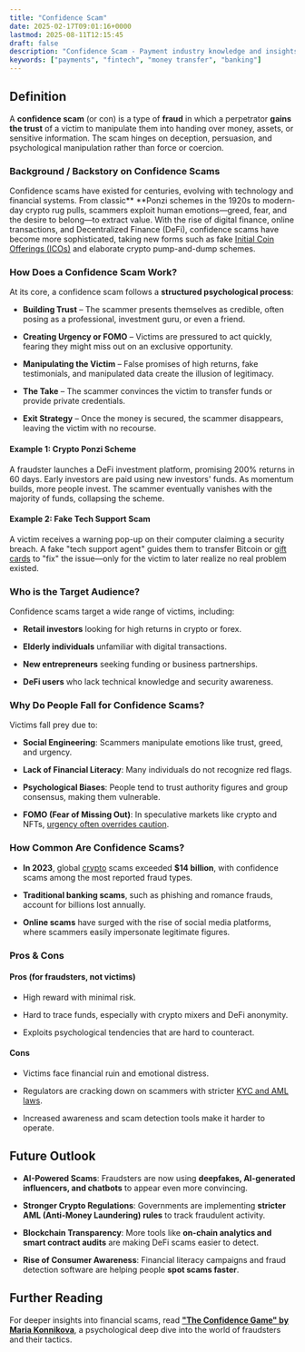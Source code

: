 ```yaml
---
title: "Confidence Scam"
date: 2025-02-17T09:01:16+0000
lastmod: 2025-08-11T12:15:45
draft: false
description: "Confidence Scam - Payment industry knowledge and insights"
keywords: ["payments", "fintech", "money transfer", "banking"]
---
```


## Definition

A **confidence scam** (or con) is a type of **fraud** in which a perpetrator **gains the trust** of a victim to manipulate them into handing over money, assets, or sensitive information. The scam hinges on deception, persuasion, and psychological manipulation rather than force or coercion.

### Background / Backstory on Confidence Scams

Confidence scams have existed for centuries, evolving with technology and financial systems. From classic** **Ponzi schemes in the 1920s to modern-day crypto rug pulls, scammers exploit human emotions—greed, fear, and the desire to belong—to extract value. With the rise of digital finance, online transactions, and Decentralized Finance (DeFi), confidence scams have become more sophisticated, taking new forms such as fake [Initial Coin Offerings (ICOs)](https://faisalkhanllc.xyz/resources/payments-wiki/i/initial-coin-offering-ico/) and elaborate crypto pump-and-dump schemes.

### How Does a Confidence Scam Work?

At its core, a confidence scam follows a **structured psychological process**:

- **Building Trust** – The scammer presents themselves as credible, often posing as a professional, investment guru, or even a friend.

- **Creating Urgency or FOMO** – Victims are pressured to act quickly, fearing they might miss out on an exclusive opportunity.

- **Manipulating the Victim** – False promises of high returns, fake testimonials, and manipulated data create the illusion of legitimacy.

- **The Take** – The scammer convinces the victim to transfer funds or provide private credentials.

- **Exit Strategy** – Once the money is secured, the scammer disappears, leaving the victim with no recourse.

#### Example 1: Crypto Ponzi Scheme

A fraudster launches a DeFi investment platform, promising 200% returns in 60 days. Early investors are paid using new investors' funds. As momentum builds, more people invest. The scammer eventually vanishes with the majority of funds, collapsing the scheme.

#### Example 2: Fake Tech Support Scam

A victim receives a warning pop-up on their computer claiming a security breach. A fake "tech support agent" guides them to transfer Bitcoin or [gift cards](https://faisalkhanllc.xyz/resources/payments-wiki/p/prepaid-gift-card/) to "fix" the issue—only for the victim to later realize no real problem existed.

### Who is the Target Audience?

Confidence scams target a wide range of victims, including:

- **Retail investors** looking for high returns in crypto or forex.

- **Elderly individuals** unfamiliar with digital transactions.

- **New entrepreneurs** seeking funding or business partnerships.

- **DeFi users** who lack technical knowledge and security awareness.

### Why Do People Fall for Confidence Scams?

Victims fall prey due to:

- **Social Engineering**: Scammers manipulate emotions like trust, greed, and urgency.

- **Lack of Financial Literacy**: Many individuals do not recognize red flags.

- **Psychological Biases**: People tend to trust authority figures and group consensus, making them vulnerable.

- **FOMO (Fear of Missing Out)**: In speculative markets like crypto and NFTs, [urgency often overrides caution](https://faisalkhanllc.xyz/resources/payments-wiki/f/fomo-fear-of-missing-out/).

### How Common Are Confidence Scams?

- **In 2023**, global [crypto](https://faisalkhanllc.xyz/resources/payments-wiki/c/cryptocurrency/) scams exceeded **$14 billion**, with confidence scams among the most reported fraud types.

- **Traditional banking scams**, such as phishing and romance frauds, account for billions lost annually.

- **Online scams** have surged with the rise of social media platforms, where scammers easily impersonate legitimate figures.

### Pros & Cons

#### Pros (for fraudsters, not victims)

- High reward with minimal risk.

- Hard to trace funds, especially with crypto mixers and DeFi anonymity.

- Exploits psychological tendencies that are hard to counteract.

#### Cons

- Victims face financial ruin and emotional distress.

- Regulators are cracking down on scammers with stricter [KYC and AML laws](https://faisalkhanllc.xyz/resources/payments-wiki/k/know-your-customer-kyc-anti-money-laundering-aml/).

- Increased awareness and scam detection tools make it harder to operate.

## Future Outlook

- **AI-Powered Scams**: Fraudsters are now using **deepfakes, AI-generated influencers, and chatbots** to appear even more convincing.

- **Stronger Crypto Regulations**: Governments are implementing **stricter AML (Anti-Money Laundering) rules** to track fraudulent activity.

- **Blockchain Transparency**: More tools like **on-chain analytics and smart contract audits** are making DeFi scams easier to detect.

- **Rise of Consumer Awareness**: Financial literacy campaigns and fraud detection software are helping people **spot scams faster**.

## Further Reading

For deeper insights into financial scams, read **["The Confidence Game" by Maria Konnikova](https://www.goodreads.com/book/show/24838019)**, a psychological deep dive into the world of fraudsters and their tactics.